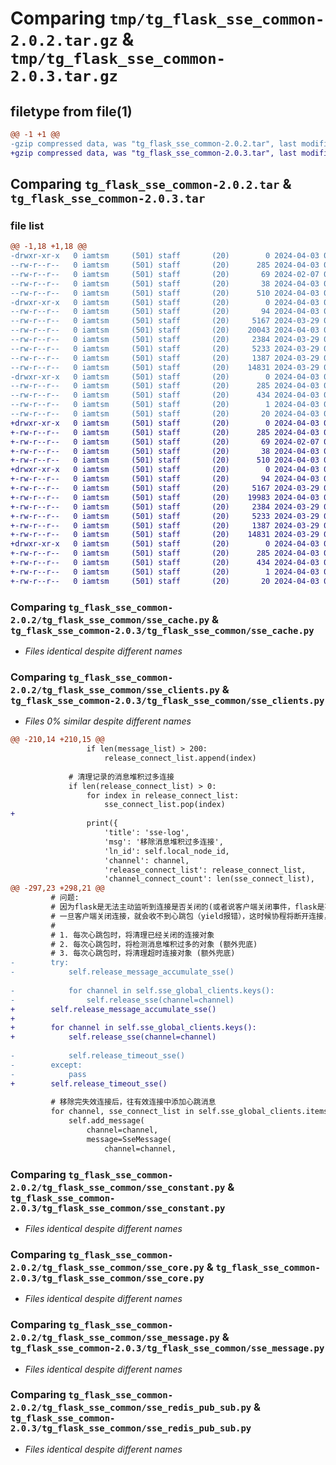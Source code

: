 # Comparing `tmp/tg_flask_sse_common-2.0.2.tar.gz` & `tmp/tg_flask_sse_common-2.0.3.tar.gz`

## filetype from file(1)

```diff
@@ -1 +1 @@
-gzip compressed data, was "tg_flask_sse_common-2.0.2.tar", last modified: Wed Apr  3 03:40:04 2024, max compression
+gzip compressed data, was "tg_flask_sse_common-2.0.3.tar", last modified: Wed Apr  3 03:47:45 2024, max compression
```

## Comparing `tg_flask_sse_common-2.0.2.tar` & `tg_flask_sse_common-2.0.3.tar`

### file list

```diff
@@ -1,18 +1,18 @@
-drwxr-xr-x   0 iamtsm     (501) staff       (20)        0 2024-04-03 03:40:04.066417 tg_flask_sse_common-2.0.2/
--rw-r--r--   0 iamtsm     (501) staff       (20)      285 2024-04-03 03:40:04.066169 tg_flask_sse_common-2.0.2/PKG-INFO
--rw-r--r--   0 iamtsm     (501) staff       (20)       69 2024-02-07 02:00:45.000000 tg_flask_sse_common-2.0.2/README.md
--rw-r--r--   0 iamtsm     (501) staff       (20)       38 2024-04-03 03:40:04.066463 tg_flask_sse_common-2.0.2/setup.cfg
--rw-r--r--   0 iamtsm     (501) staff       (20)      510 2024-04-03 03:40:01.000000 tg_flask_sse_common-2.0.2/setup.py
-drwxr-xr-x   0 iamtsm     (501) staff       (20)        0 2024-04-03 03:40:04.065155 tg_flask_sse_common-2.0.2/tg_flask_sse_common/
--rw-r--r--   0 iamtsm     (501) staff       (20)       94 2024-04-03 03:39:58.000000 tg_flask_sse_common-2.0.2/tg_flask_sse_common/__init__.py
--rw-r--r--   0 iamtsm     (501) staff       (20)     5167 2024-03-29 05:44:23.000000 tg_flask_sse_common-2.0.2/tg_flask_sse_common/sse_cache.py
--rw-r--r--   0 iamtsm     (501) staff       (20)    20043 2024-04-03 03:39:47.000000 tg_flask_sse_common-2.0.2/tg_flask_sse_common/sse_clients.py
--rw-r--r--   0 iamtsm     (501) staff       (20)     2384 2024-03-29 06:07:56.000000 tg_flask_sse_common-2.0.2/tg_flask_sse_common/sse_constant.py
--rw-r--r--   0 iamtsm     (501) staff       (20)     5233 2024-03-29 06:36:35.000000 tg_flask_sse_common-2.0.2/tg_flask_sse_common/sse_core.py
--rw-r--r--   0 iamtsm     (501) staff       (20)     1387 2024-03-29 06:10:28.000000 tg_flask_sse_common-2.0.2/tg_flask_sse_common/sse_message.py
--rw-r--r--   0 iamtsm     (501) staff       (20)    14831 2024-03-29 05:49:11.000000 tg_flask_sse_common-2.0.2/tg_flask_sse_common/sse_redis_pub_sub.py
-drwxr-xr-x   0 iamtsm     (501) staff       (20)        0 2024-04-03 03:40:04.065910 tg_flask_sse_common-2.0.2/tg_flask_sse_common.egg-info/
--rw-r--r--   0 iamtsm     (501) staff       (20)      285 2024-04-03 03:40:04.000000 tg_flask_sse_common-2.0.2/tg_flask_sse_common.egg-info/PKG-INFO
--rw-r--r--   0 iamtsm     (501) staff       (20)      434 2024-04-03 03:40:04.000000 tg_flask_sse_common-2.0.2/tg_flask_sse_common.egg-info/SOURCES.txt
--rw-r--r--   0 iamtsm     (501) staff       (20)        1 2024-04-03 03:40:04.000000 tg_flask_sse_common-2.0.2/tg_flask_sse_common.egg-info/dependency_links.txt
--rw-r--r--   0 iamtsm     (501) staff       (20)       20 2024-04-03 03:40:04.000000 tg_flask_sse_common-2.0.2/tg_flask_sse_common.egg-info/top_level.txt
+drwxr-xr-x   0 iamtsm     (501) staff       (20)        0 2024-04-03 03:47:45.863124 tg_flask_sse_common-2.0.3/
+-rw-r--r--   0 iamtsm     (501) staff       (20)      285 2024-04-03 03:47:45.862879 tg_flask_sse_common-2.0.3/PKG-INFO
+-rw-r--r--   0 iamtsm     (501) staff       (20)       69 2024-02-07 02:00:45.000000 tg_flask_sse_common-2.0.3/README.md
+-rw-r--r--   0 iamtsm     (501) staff       (20)       38 2024-04-03 03:47:45.863179 tg_flask_sse_common-2.0.3/setup.cfg
+-rw-r--r--   0 iamtsm     (501) staff       (20)      510 2024-04-03 03:47:28.000000 tg_flask_sse_common-2.0.3/setup.py
+drwxr-xr-x   0 iamtsm     (501) staff       (20)        0 2024-04-03 03:47:45.861870 tg_flask_sse_common-2.0.3/tg_flask_sse_common/
+-rw-r--r--   0 iamtsm     (501) staff       (20)       94 2024-04-03 03:47:26.000000 tg_flask_sse_common-2.0.3/tg_flask_sse_common/__init__.py
+-rw-r--r--   0 iamtsm     (501) staff       (20)     5167 2024-03-29 05:44:23.000000 tg_flask_sse_common-2.0.3/tg_flask_sse_common/sse_cache.py
+-rw-r--r--   0 iamtsm     (501) staff       (20)    19983 2024-04-03 03:47:19.000000 tg_flask_sse_common-2.0.3/tg_flask_sse_common/sse_clients.py
+-rw-r--r--   0 iamtsm     (501) staff       (20)     2384 2024-03-29 06:07:56.000000 tg_flask_sse_common-2.0.3/tg_flask_sse_common/sse_constant.py
+-rw-r--r--   0 iamtsm     (501) staff       (20)     5233 2024-03-29 06:36:35.000000 tg_flask_sse_common-2.0.3/tg_flask_sse_common/sse_core.py
+-rw-r--r--   0 iamtsm     (501) staff       (20)     1387 2024-03-29 06:10:28.000000 tg_flask_sse_common-2.0.3/tg_flask_sse_common/sse_message.py
+-rw-r--r--   0 iamtsm     (501) staff       (20)    14831 2024-03-29 05:49:11.000000 tg_flask_sse_common-2.0.3/tg_flask_sse_common/sse_redis_pub_sub.py
+drwxr-xr-x   0 iamtsm     (501) staff       (20)        0 2024-04-03 03:47:45.862634 tg_flask_sse_common-2.0.3/tg_flask_sse_common.egg-info/
+-rw-r--r--   0 iamtsm     (501) staff       (20)      285 2024-04-03 03:47:45.000000 tg_flask_sse_common-2.0.3/tg_flask_sse_common.egg-info/PKG-INFO
+-rw-r--r--   0 iamtsm     (501) staff       (20)      434 2024-04-03 03:47:45.000000 tg_flask_sse_common-2.0.3/tg_flask_sse_common.egg-info/SOURCES.txt
+-rw-r--r--   0 iamtsm     (501) staff       (20)        1 2024-04-03 03:47:45.000000 tg_flask_sse_common-2.0.3/tg_flask_sse_common.egg-info/dependency_links.txt
+-rw-r--r--   0 iamtsm     (501) staff       (20)       20 2024-04-03 03:47:45.000000 tg_flask_sse_common-2.0.3/tg_flask_sse_common.egg-info/top_level.txt
```

### Comparing `tg_flask_sse_common-2.0.2/tg_flask_sse_common/sse_cache.py` & `tg_flask_sse_common-2.0.3/tg_flask_sse_common/sse_cache.py`

 * *Files identical despite different names*

### Comparing `tg_flask_sse_common-2.0.2/tg_flask_sse_common/sse_clients.py` & `tg_flask_sse_common-2.0.3/tg_flask_sse_common/sse_clients.py`

 * *Files 0% similar despite different names*

```diff
@@ -210,14 +210,15 @@
                 if len(message_list) > 200:
                     release_connect_list.append(index)
 
             # 清理记录的消息堆积过多连接
             if len(release_connect_list) > 0:
                 for index in release_connect_list:
                     sse_connect_list.pop(index)
+
                 print({
                     'title': 'sse-log',
                     'msg': '移除消息堆积过多连接',
                     'ln_id': self.local_node_id,
                     'channel': channel,
                     'release_connect_list': release_connect_list,
                     'channel_connect_count': len(sse_connect_list),
@@ -297,23 +298,21 @@
         # 问题:
         # 因为flask是无法主动监听到连接是否关闭的(或者说客户端关闭事件，flask是不会向上抛出异常)，所以需要定时发送心跳包
         # 一旦客户端关闭连接，就会收不到心跳包（yield报错），这时候协程将断开连接，while将直接退出，设置LATER_RELEASE=true。
         #
         # 1. 每次心跳包时，将清理已经关闭的连接对象
         # 2. 每次心跳包时，将检测消息堆积过多的对象 (额外兜底)
         # 3. 每次心跳包时，将清理超时连接对象 (额外兜底)
-        try:
-            self.release_message_accumulate_sse()
 
-            for channel in self.sse_global_clients.keys():
-                self.release_sse(channel=channel)
+        self.release_message_accumulate_sse()
+
+        for channel in self.sse_global_clients.keys():
+            self.release_sse(channel=channel)
 
-            self.release_timeout_sse()
-        except:
-            pass
+        self.release_timeout_sse()
 
         # 移除完失效连接后，往有效连接中添加心跳消息
         for channel, sse_connect_list in self.sse_global_clients.items():
             self.add_message(
                 channel=channel,
                 message=SseMessage(
                     channel=channel,
```

### Comparing `tg_flask_sse_common-2.0.2/tg_flask_sse_common/sse_constant.py` & `tg_flask_sse_common-2.0.3/tg_flask_sse_common/sse_constant.py`

 * *Files identical despite different names*

### Comparing `tg_flask_sse_common-2.0.2/tg_flask_sse_common/sse_core.py` & `tg_flask_sse_common-2.0.3/tg_flask_sse_common/sse_core.py`

 * *Files identical despite different names*

### Comparing `tg_flask_sse_common-2.0.2/tg_flask_sse_common/sse_message.py` & `tg_flask_sse_common-2.0.3/tg_flask_sse_common/sse_message.py`

 * *Files identical despite different names*

### Comparing `tg_flask_sse_common-2.0.2/tg_flask_sse_common/sse_redis_pub_sub.py` & `tg_flask_sse_common-2.0.3/tg_flask_sse_common/sse_redis_pub_sub.py`

 * *Files identical despite different names*

